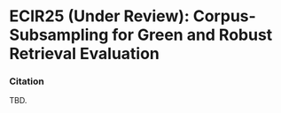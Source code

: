 # ECIR25 (Under Review): Corpus-Subsampling for Green and Robust Retrieval Evaluation

### Citation

TBD.
